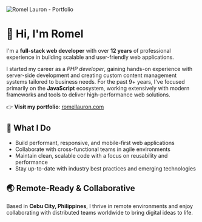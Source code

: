 ![Romel Lauron - Portfolio](https://romellauron.com/assets/images/og-image.png "Romel Lauron - Portfolio")

# 👋 Hi, I'm Romel

I'm a **full-stack web developer** with over **12 years** of professional experience in building scalable and user-friendly web applications.

I started my career as a _PHP developer_, gaining hands-on experience with server-side development and creating custom content management systems tailored to business needs. For the past 9+ years, I've focused primarily on the **JavaScript** ecosystem, working extensively with modern frameworks and tools to deliver high-performance web solutions.

👉 **Visit my portfolio**: [romellauron.com](https://romellauron.com)

## 🧠 What I Do

- Build performant, responsive, and mobile-first web applications
- Collaborate with cross-functional teams in agile environments  
- Maintain clean, scalable code with a focus on reusability and performance  
- Stay up-to-date with industry best practices and emerging technologies  


## 🌏 Remote-Ready & Collaborative

Based in **Cebu City, Philippines**, I thrive in remote environments and enjoy collaborating with distributed teams worldwide to bring digital ideas to life.
